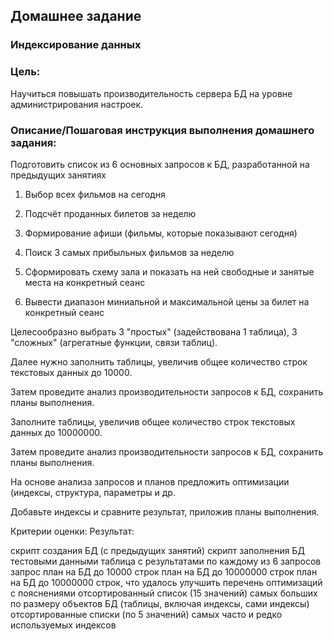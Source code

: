 ## Домашнее задание
### Индексирование данных
### Цель:
Научиться повышать производительность сервера БД на уровне администрирования настроек.

### Описание/Пошаговая инструкция выполнения домашнего задания:

Подготовить список из 6 основных запросов к БД, разработанной на предыдущих занятиях


1. Выбор всех фильмов на сегодня

2. Подсчёт проданных билетов за неделю

3. Формирование афиши (фильмы, которые показывают сегодня)

4. Поиск 3 самых прибыльных фильмов за неделю

5. Сформировать схему зала и показать на ней свободные и занятые места на конкретный сеанс

6. Вывести диапазон миниальной и максимальной цены за билет на конкретный сеанс


Целесообразно выбрать 3 "простых" (задействована 1 таблица), 3 "сложных" (агрегатные функции, связи таблиц).


Далее нужно заполнить таблицы, увеличив общее количество строк текстовых данных до 10000.

Затем проведите анализ производительности запросов к БД, сохранить планы выполнения.


Заполните таблицы, увеличив общее количество строк текстовых данных до 10000000.

Затем проведите анализ производительности запросов к БД, сохранить планы выполнения.


На основе анализа запросов и планов предложить оптимизации (индексы, структура, параметры и др.

Добавьте индексы и сравните результат, приложив планы выполнения.

Критерии оценки:
Результат:

скрипт создания БД (с предыдущих занятий)
скрипт заполнения БД тестовыми данными
таблица с результатами по каждому из 6 запросов
запрос
план на БД до 10000 строк
план на БД до 10000000 строк
план на БД до 10000000 строк, что удалось улучшить
перечень оптимизаций с пояснениями
отсортированный список (15 значений) самых больших по размеру объектов БД (таблицы, включая индексы, сами индексы)
отсортированные списки (по 5 значений) самых часто и редко используемых индексов